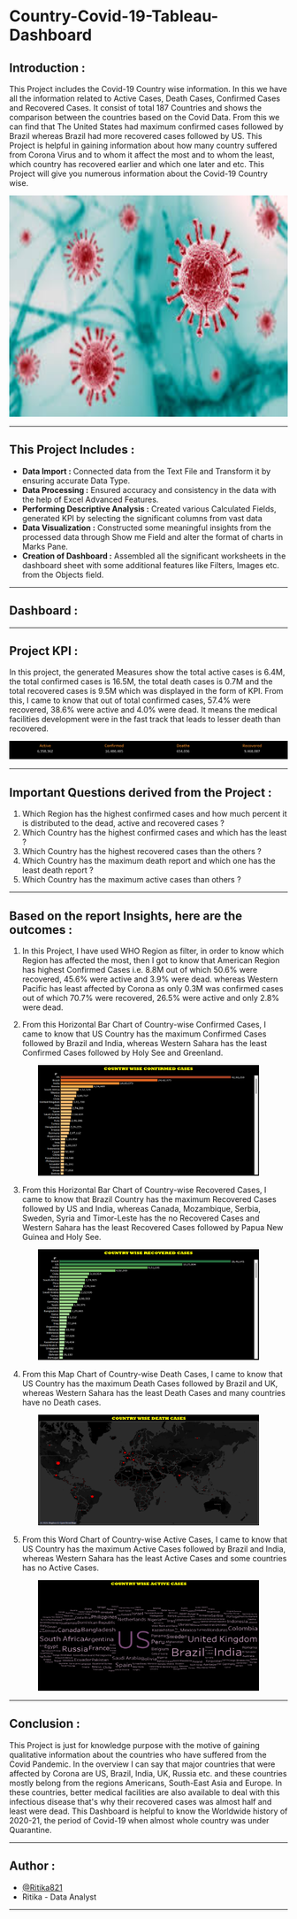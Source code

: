 # Country-Covid-19-Tableau-Dashboard


## Introduction :

This Project includes the Covid-19 Country wise information. In this we have all the information related to Active Cases, Death Cases, Confirmed Cases and Recovered Cases. It consist of total 187 Countries and shows the comparison between the countries based on the Covid Data. From this we can find that The United States had maximum confirmed cases followed by Brazil whereas Brazil had more recovered cases followed by US. This Project is helpful in gaining information about how many country suffered from Corona Virus and to whom it affect the most and to whom the least, which country has recovered earlier and which one later and etc. This Project will give you numerous information about the Covid-19 Country wise.

<p align="center">
<a><img src="https://github.com/Ritika821/Country-Covid-19-Tableau-Dashboard/blob/main/Graphs/Corona%20Virus.jpeg" width="700" height="400">
</a></p>

---------------------------------------------------------------------------------------------------------------------------------------------------------------------------


## This Project Includes :

- **Data Import :** Connected data from the Text File and Transform it by ensuring accurate Data Type.
- **Data Processing :** Ensured accuracy and consistency in the data with the help of Excel Advanced Features.
- **Performing Descriptive Analysis :** Created various Calculated Fields, generated KPI by selecting the significant columns from vast data
- **Data Visualization :** Constructed some meaningful insights from the processed data through Show me Field and alter the format of charts in Marks Pane.
- **Creation of Dashboard :** Assembled all the significant worksheets in the dashboard sheet with some additional features like Filters, Images etc. from the Objects field.

---------------------------------------------------------------------------------------------------------------------------------------------------------------------------


## Dashboard :

<p>
  <a img src="file:///C:/Users/RITIKA%20SINGH/OneDrive/Pictures/Documents/covid19dashboard.html">
  </a>
</p>

---------------------------------------------------------------------------------------------------------------------------------------------------------------------------


## Project KPI :

In this project, the generated Measures show the total active cases is 6.4M, the total confirmed cases is 16.5M, the total death cases is 0.7M and the total recovered cases is 9.5M which was displayed in the form of KPI. From this, I came to know that out of total confirmed cases, 57.4% were recovered, 38.6% were active and 4.0% were dead. It means the medical facilities development were in the fast track that leads to lesser death than recovered.

<p align="center">
<a><img src="https://github.com/Ritika821/Country-Covid-19-Tableau-Dashboard/blob/main/Graphs/KPI.png">
</a></p>

---------------------------------------------------------------------------------------------------------------------------------------------------------------------------


## Important Questions derived from the Project :

1. Which Region has the highest confirmed cases and how much percent it is distributed to the dead, active and recovered cases ?
2. Which Country has the highest confirmed cases and which has the least ?
3. Which Country has the highest recovered cases than the others ?
4. Which Country has the maximum death report and which one has the least death report ?
5. Which Country has the maximum active cases than others ?

----------------------------------------------------------------------------------------------------------------------------------------------------------------------------------------


## Based on the report Insights, here are the outcomes :

1. In this Project, I have used WHO Region as filter, in order to know which Region has affected the most, then I got to know that American Region has highest Confirmed Cases i.e. 8.8M out of which 50.6% were recovered, 45.6% were active and 3.9% were dead. whereas Western Pacific has least affected by Corona as only 0.3M was confirmed cases out of which 70.7% were recovered, 26.5% were active and only 2.8% were dead.

2. From this Horizontal Bar Chart of Country-wise Confirmed Cases, I came to know that US Country has the maximum Confirmed Cases followed by Brazil and India, whereas Western Sahara has the least Confirmed Cases
followed by Holy See and Greenland.

<p align="center">
<a><img src="https://github.com/Ritika821/Country-Covid-19-Tableau-Dashboard/blob/main/Graphs/Country%20wise%20Confirmed%20Cases.png" width="400" height="200">
</a></p>

3. From this Horizontal Bar Chart of Country-wise Recovered Cases, I came to know that Brazil Country has the maximum Recovered Cases followed by US and India, whereas Canada, Mozambique, Serbia, Sweden, Syria and Timor-Leste has the no Recovered Cases and Western Sahara has the least Recovered Cases followed by Papua New Guinea and Holy See.

<p align="center">
<a><img src="https://github.com/Ritika821/Country-Covid-19-Tableau-Dashboard/blob/main/Graphs/Country%20wise%20Recovered%20Cases.png" width="400" height="200">
</a></p>

4. From this Map Chart of Country-wise Death Cases, I came to know that US Country has the maximum Death Cases followed by Brazil and UK, whereas Western Sahara has the least Death Cases and many countries have no Death cases.

<p align="center">
<a><img src="https://github.com/Ritika821/Country-Covid-19-Tableau-Dashboard/blob/main/Graphs/Country%20wise%20Death%20Cases.png" width="400" height="200">
</a></p>

5. From this Word Chart of Country-wise Active Cases, I came to know that US Country has the maximum Active Cases followed by Brazil and India, whereas Western Sahara has the least Active Cases and some countries has no Active Cases.

<p align="center">
<a><img src="https://github.com/Ritika821/Country-Covid-19-Tableau-Dashboard/blob/main/Graphs/Country%20wise%20Active%20Cases.png" width="400" height="200">
</a></p>

--------------------------------------------------------------------------------------------------------------------------------------------------------------------


## Conclusion :

This Project is just for knowledge purpose with the motive of gaining qualitative information about the countries who have suffered from the Covid Pandemic. In the overview I can say that major countries that were affected by Corona are US, Brazil, India, UK, Russia etc. and these countries mostly belong from the regions Americans, South-East Asia and Europe. In these countries, better medical facilities are also available to deal with this infectious disease that's why their recovered cases was almost half and least were dead. This Dashboard is helpful to know the Worldwide history of 2020-21, the period of Covid-19 when almost whole country was under Quarantine.

--------------------------------------------------------------------------------------------------------------------------------------------------------------------


## Author :

- [@Ritika821](https://github.com/Ritika821)
- Ritika - Data Analyst

--------------------------------------------------------------------------------------------------------------------------------------------------------------------
